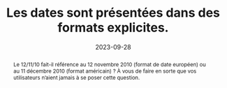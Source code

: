 ---
N: '4'
Rubrique: Contenus
title: Les dates sont présentées dans des formats explicites. 
detail: Les dates sont présentées dans des formats explicites. 
abstract: Le 12/11/10 fait-il référence au 12 novembre 2010 (format de date européen) ou au 11 décembre 2010 (format américain) ? À vous de faire en sorte que vos utilisateurs n’aient jamais à se poser cette question.
categories: [" Contenus"]
agrege: O4004-E003
opquast: '4 004'
indiceebook: '003'
description: "Règle n° 003"
before: "002"
weight: "003"
after: "004"
actif: '1'
layout: rules
date: 2023-09-28
tags: ["", ""]
objectif: [ 
    "Éviter aux utilisateurs les risques de méprise sur le sens d’une date. ",
    "Faciliter la compréhension et la réutilisation des contenus concernés."]
Meo: ["S’assurer que le mois est écrit en toutes lettres (« décembre ») ou en abrégé (« déc. »), mais pas au format numérique.", 
"Indiquer les 4 chiffres de l’année. Cette exigence doit être prévue dans les systèmes de gestion de contenu où la datation est automatisée."]
Controle: ["Identifier les pages comportant des dates, et pour chacune des dates trouvées : Vérifier que le mois n’est pas indiqué dans un format numérique, mais en lettre (complet ou abrégé). Vérifier que l’année est indiquée sur quatre chiffres et non deux. Les dates à saisir par les lectrices et lecteurs final dans les formulaires ne sont pas concernées par cette bonne pratique : leur format, quel qu'il soit, est considéré comme suffisamment explicite, dès lors que la saisie s’effectue via un datepicker ou bien manuellement mais avec une indication du format attendu (du type JJ/MM/AA)."
]
epubcheck: 
ace: 
humancheck: true
Source: ["Opquast"]
Referentiel: [""]
Steps: ["Conception", "Éditorial"]
---
